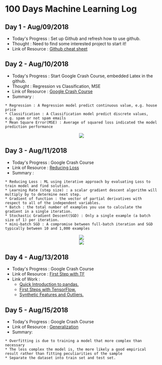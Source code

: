 # 100 Days Machine Learning Log

## Day 1 - Aug/09/2018
- Today's Progress : Set up Github and refresh how to use github.
- Thought : Need to find some interested project to start it!
- Link of Resource : <a href="https://education.github.com/git-cheat-sheet-education.pdf">Github cheat sheet</a>

## Day 2 - Aug/10/2018
- Today's Progress : Start Google Crash Course, embedded Latex in the github.
- Thought : Regression vs Classification, MSE
- Link of Resource : <a href="https://developers.google.com/machine-learning/crash-course/">Google Crash Course</a>
- Summary :
```
* Regression : A Regression model predict continuous value, e.g. house price
* Classification : A Classification model predict discrete values, e.g. spam or not spam emails
* Mean Square Error(MSE) : Average of squared loss indicated the model prediction performance
```
<p align ="center">
<img src="https://latex.codecogs.com/svg.latex?MSE%20=\frac{1}{N}%20\sum_{(x,y)\in%20D}%20(y%20-%20prediction(x))^2" />
</p>

## Day 3 - Aug/11/2018
- Today's Progress : Google Crash Course
- Link of Resource : <a href="https://developers.google.com/machine-learning/crash-course/reducing-loss/video-lecture">Reducing Loss</a>
- Summary :
```
* Reducing Loss : ML using iterative approach by evaluating Loss to train model and find solution.
* Learning Rate (step size) : a scalar gradient descent algorithm will multiply by to determine next step.
* Gradient of function : the vector of partial derivatives with respect to all of the independent variables.
* Batch : the total number of examples you use to calculate the gradient in a single iteration.
* Stochastic Gradient Descent(SGD) : Only a single example (a batch size of 1) per iteration.
* mini-batch SGD : A compromise between full-batch iteration and SGD typically between 10 and 1,000 examples
```
<p align ="center">
<img src="https://latex.codecogs.com/svg.latex?f(x,y)%20=%20e^{2y}\sin(x)" />
<br>
<img src="https://latex.codecogs.com/svg.latex?\nabla%20f(x,y)%20=%20\left(\frac{\partial%20f}{\partial%20x}(x,y),%20\frac{\partial%20f}{\partial%20y}(x,y)\right)%20=%20(e^{2y}\cos(x),%202e^{2y}\sin(x))" />
</p>

## Day 4 - Aug/13/2018
- Today's Progress : Google Crash Course
- Link of Resource : <a href="https://developers.google.com/machine-learning/crash-course/first-steps-with-tensorflow/programming-exercises">First Step with TF</a>
- Link of Work :
  * <a href="Work/intro_to_pandas.ipynb"> Quick Introduction to pandas.</a>
  * <a href="Work/first_steps_with_tensor_flow.ipynb"> First Steps with TensorFlow.</a>
  * <a href="Work/synthetic_features_and_outliers.ipynb"> Synthetic Features and Outliers.</a>

## Day 5 - Aug/15/2018
- Today's Progress : Google Crash Course
- Link of Resource : <a  href="https://developers.google.com/machine-learning/crash-course/generalization/peril-of-overfitting">Generalization</a>
- Summary:
```
* Overfitting is due to training a model that more complex than necessary
* The less complex the model is, the more likely a good empirical result rather than fitting peculiarities of the sample
* Separate the dataset into train set and test set.
```

